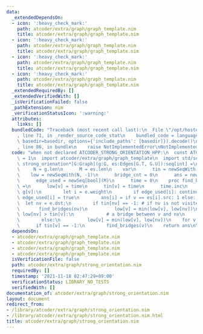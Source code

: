 ```yaml
---
data:
  _extendedDependsOn:
  - icon: ':heavy_check_mark:'
    path: atcoder/extra/graph/graph_template.nim
    title: atcoder/extra/graph/graph_template.nim
  - icon: ':heavy_check_mark:'
    path: atcoder/extra/graph/graph_template.nim
    title: atcoder/extra/graph/graph_template.nim
  - icon: ':heavy_check_mark:'
    path: atcoder/extra/graph/graph_template.nim
    title: atcoder/extra/graph/graph_template.nim
  - icon: ':heavy_check_mark:'
    path: atcoder/extra/graph/graph_template.nim
    title: atcoder/extra/graph/graph_template.nim
  _extendedRequiredBy: []
  _extendedVerifiedWith: []
  _isVerificationFailed: false
  _pathExtension: nim
  _verificationStatusIcon: ':warning:'
  attributes:
    links: []
  bundledCode: "Traceback (most recent call last):\n  File \"/opt/hostedtoolcache/Python/3.10.1/x64/lib/python3.10/site-packages/onlinejudge_verify/documentation/build.py\"\
    , line 71, in _render_source_code_stat\n    bundled_code = language.bundle(stat.path,\
    \ basedir=basedir, options={'include_paths': [basedir]}).decode()\n  File \"/opt/hostedtoolcache/Python/3.10.1/x64/lib/python3.10/site-packages/onlinejudge_verify/languages/nim.py\"\
    , line 86, in bundle\n    raise NotImplementedError\nNotImplementedError\n"
  code: "when not declared ATCODER_STRONG_ORIENTATION_HPP:\n  const ATCODER_STRONG_ORIENTATION_HPP*\
    \ = 1\n  import atcoder/extra/graph/graph_template\n  import std/sequtils\n  proc\
    \ strong_orienation*[G:Graph](g:G, es:Edges[G.T, G.U]):seq[int] =\n    let\n \
    \     N = g.len\n      M = es.len\n    var\n      tin = newSeqWith(N, -1)\n  \
    \    low = newSeqWith(N, -1)\n      bridge_cnt = 0\n      ans = newSeq[int](M)\n\
    \      edge_used = newSeq[bool](M)\n      time = 0\n    proc find_bridges(v:int)\
    \ =\n      low[v] = time\n      tin[v] = time\n      time.inc\n      for e in\
    \ g[v]:\n        let i = e.weight\n        if edge_used[i]: continue\n       \
    \ edge_used[i] = true\n        ans[i] = if v == es[i].src: 1 else: -1\n      \
    \  let nv = e.dst;\n        if tin[nv] == -1: # if nv is not visited yet\n   \
    \       find_bridges(nv)\n          low[v] = min(low[v], low[nv])\n          if\
    \ low[nv] > tin[v]:\n            # a bridge between v and nv\n            bridge_cnt.inc\n\
    \        else:\n          low[v] = min(low[v], low[nv])\n    for v in 0..<N:\n\
    \      if tin[v] == -1:\n        find_bridges(v)\n    return ans\n\n\n"
  dependsOn:
  - atcoder/extra/graph/graph_template.nim
  - atcoder/extra/graph/graph_template.nim
  - atcoder/extra/graph/graph_template.nim
  - atcoder/extra/graph/graph_template.nim
  isVerificationFile: false
  path: atcoder/extra/graph/strong_orientation.nim
  requiredBy: []
  timestamp: '2021-11-18 02:47:29+09:00'
  verificationStatus: LIBRARY_NO_TESTS
  verifiedWith: []
documentation_of: atcoder/extra/graph/strong_orientation.nim
layout: document
redirect_from:
- /library/atcoder/extra/graph/strong_orientation.nim
- /library/atcoder/extra/graph/strong_orientation.nim.html
title: atcoder/extra/graph/strong_orientation.nim
---
```


